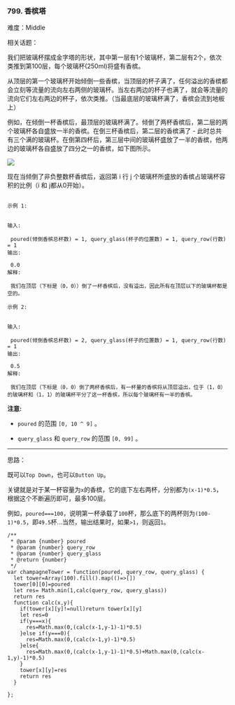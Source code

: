 ### 799. 香槟塔

难度：Middle

相关话题：

我们把玻璃杯摆成金字塔的形状，其中第一层有1个玻璃杯，第二层有2个，依次类推到第100层，每个玻璃杯(250ml)将盛有香槟。



从顶层的第一个玻璃杯开始倾倒一些香槟，当顶层的杯子满了，任何溢出的香槟都会立刻等流量的流向左右两侧的玻璃杯。当左右两边的杯子也满了，就会等流量的流向它们左右两边的杯子，依次类推。（当最底层的玻璃杯满了，香槟会流到地板上）



例如，在倾倒一杯香槟后，最顶层的玻璃杯满了。倾倒了两杯香槟后，第二层的两个玻璃杯各自盛放一半的香槟。在倒三杯香槟后，第二层的香槟满了 - 此时总共有三个满的玻璃杯。在倒第四杯后，第三层中间的玻璃杯盛放了一半的香槟，他两边的玻璃杯各自盛放了四分之一的香槟，如下图所示。



![](https://s3-lc-upload.s3.amazonaws.com/uploads/2018/03/09/tower.png)




现在当倾倒了非负整数杯香槟后，返回第 i 行 j 个玻璃杯所盛放的香槟占玻璃杯容积的比例（i 和 j都从0开始）。









```

示例 1:


输入:

 poured(倾倒香槟总杯数) = 1, query_glass(杯子的位置数) = 1, query_row(行数) = 1
输出:

 0.0
解释:

 我们在顶层（下标是（0，0））倒了一杯香槟后，没有溢出，因此所有在顶层以下的玻璃杯都是空的。

示例 2:


输入:

 poured(倾倒香槟总杯数) = 2, query_glass(杯子的位置数) = 1, query_row(行数) = 1
输出:

 0.5
解释:

 我们在顶层（下标是（0，0）倒了两杯香槟后，有一杯量的香槟将从顶层溢出，位于（1，0）的玻璃杯和（1，1）的玻璃杯平分了这一杯香槟，所以每个玻璃杯有一半的香槟。

```


**注意:** 




* `poured` 的范围 `[0, 10 ^ 9]` 。

* `query_glass` 和 `query_row` 的范围 `[0, 99]` 。






-----

思路：

既可以`Top Down`，也可以`Button Up`。

关键就是对于某一杯容量为`x`的香槟，它的底下左右两杯，分别都为`(x-1)*0.5`，根据这个不断遍历即可，最多100层。

例如，`poured===100`，说明第一杯承载了`100`杯，那么底下的两杯则为`(100-1)*0.5`，即`49.5`杯...当然，输出结果时，如果`>1`，则返回`1`。


```
/**
 * @param {number} poured
 * @param {number} query_row
 * @param {number} query_glass
 * @return {number}
 */
var champagneTower = function(poured, query_row, query_glass) {
  let tower=Array(100).fill().map(()=>[])
  tower[0][0]=poured
  let res= Math.min(1,calc(query_row, query_glass))
  return res
  function calc(x,y){
    if(tower[x][y]!=null)return tower[x][y]
    let res=0
    if(y===x){
      res=Math.max(0,(calc(x-1,y-1)-1)*0.5)
    }else if(y===0){
      res=Math.max(0,(calc(x-1,y)-1)*0.5)
    }else{
      res=Math.max(0,(calc(x-1,y-1)-1)*0.5)+Math.max(0,(calc(x-1,y)-1)*0.5)
    }
    tower[x][y]=res
    return res
  }
  
};



```

